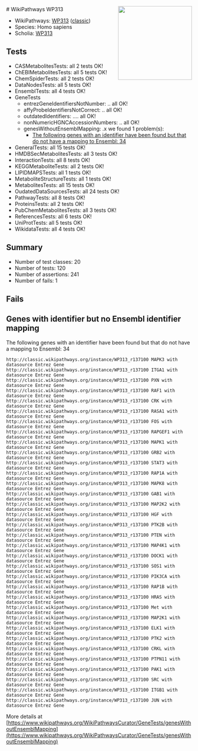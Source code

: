 <img style="float: right; width: 200px" src="https://upload.wikimedia.org/wikipedia/commons/thumb/8/83/Wplogo_with_text_500.png/640px-Wplogo_with_text_500.png" />
# WikiPathways WP313

* WikiPathways: [WP313](https://wikipathways.org/pathways/WP313) ([classic](https://classic.wikipathways.org/instance/WP313))
* Species: Homo sapiens
* Scholia: [WP313](https://scholia.toolforge.org/wikipathways/WP313)
## Tests
* CASMetabolitesTests: all 2 tests OK!
* ChEBIMetabolitesTests: all 5 tests OK!
* ChemSpiderTests: all 2 tests OK!
* DataNodesTests: all 5 tests OK!
* EnsemblTests: all 4 tests OK!
* GeneTests
    * entrezGeneIdentifiersNotNumber: .. all OK!
    * affyProbeIdentifiersNotCorrect: .. all OK!
    * outdatedIdentifiers: .... all OK!
    * nonNumericHGNCAccessionNumbers: .. all OK!
    * genesWithoutEnsemblMapping: .x we found 1 problem(s):
        * [The following genes with an identifier have been found but that do not have a mapping to Ensembl: 34](#c4e5434f)
* GeneralTests: all 15 tests OK!
* HMDBSecMetabolitesTests: all 3 tests OK!
* InteractionTests: all 8 tests OK!
* KEGGMetaboliteTests: all 2 tests OK!
* LIPIDMAPSTests: all 1 tests OK!
* MetaboliteStructureTests: all 1 tests OK!
* MetabolitesTests: all 15 tests OK!
* OudatedDataSourcesTests: all 24 tests OK!
* PathwayTests: all 8 tests OK!
* ProteinsTests: all 2 tests OK!
* PubChemMetabolitesTests: all 3 tests OK!
* ReferencesTests: all 6 tests OK!
* UniProtTests: all 5 tests OK!
* WikidataTests: all 4 tests OK!


## Summary

* Number of test classes: 20
* Number of tests: 120
* Number of assertions: 241
* Number of fails: 1

## Fails

<a name="c4e5434f" />

## Genes with identifier but no Ensembl identifier mapping

The following genes with an identifier have been found but that do not have a mapping to Ensembl: 34
```
http://classic.wikipathways.org/instance/WP313_r137100 MAPK3 with datasource Entrez Gene
http://classic.wikipathways.org/instance/WP313_r137100 ITGA1 with datasource Entrez Gene
http://classic.wikipathways.org/instance/WP313_r137100 PXN with datasource Entrez Gene
http://classic.wikipathways.org/instance/WP313_r137100 RAF1 with datasource Entrez Gene
http://classic.wikipathways.org/instance/WP313_r137100 CRK with datasource Entrez Gene
http://classic.wikipathways.org/instance/WP313_r137100 RASA1 with datasource Entrez Gene
http://classic.wikipathways.org/instance/WP313_r137100 FOS with datasource Entrez Gene
http://classic.wikipathways.org/instance/WP313_r137100 RAPGEF1 with datasource Entrez Gene
http://classic.wikipathways.org/instance/WP313_r137100 MAPK1 with datasource Entrez Gene
http://classic.wikipathways.org/instance/WP313_r137100 GRB2 with datasource Entrez Gene
http://classic.wikipathways.org/instance/WP313_r137100 STAT3 with datasource Entrez Gene
http://classic.wikipathways.org/instance/WP313_r137100 RAP1A with datasource Entrez Gene
http://classic.wikipathways.org/instance/WP313_r137100 MAPK8 with datasource Entrez Gene
http://classic.wikipathways.org/instance/WP313_r137100 GAB1 with datasource Entrez Gene
http://classic.wikipathways.org/instance/WP313_r137100 MAP2K2 with datasource Entrez Gene
http://classic.wikipathways.org/instance/WP313_r137100 HGF with datasource Entrez Gene
http://classic.wikipathways.org/instance/WP313_r137100 PTK2B with datasource Entrez Gene
http://classic.wikipathways.org/instance/WP313_r137100 PTEN with datasource Entrez Gene
http://classic.wikipathways.org/instance/WP313_r137100 MAP4K1 with datasource Entrez Gene
http://classic.wikipathways.org/instance/WP313_r137100 DOCK1 with datasource Entrez Gene
http://classic.wikipathways.org/instance/WP313_r137100 SOS1 with datasource Entrez Gene
http://classic.wikipathways.org/instance/WP313_r137100 PIK3CA with datasource Entrez Gene
http://classic.wikipathways.org/instance/WP313_r137100 RAP1B with datasource Entrez Gene
http://classic.wikipathways.org/instance/WP313_r137100 HRAS with datasource Entrez Gene
http://classic.wikipathways.org/instance/WP313_r137100 Met with datasource Entrez Gene
http://classic.wikipathways.org/instance/WP313_r137100 MAP2K1 with datasource Entrez Gene
http://classic.wikipathways.org/instance/WP313_r137100 ELK1 with datasource Entrez Gene
http://classic.wikipathways.org/instance/WP313_r137100 PTK2 with datasource Entrez Gene
http://classic.wikipathways.org/instance/WP313_r137100 CRKL with datasource Entrez Gene
http://classic.wikipathways.org/instance/WP313_r137100 PTPN11 with datasource Entrez Gene
http://classic.wikipathways.org/instance/WP313_r137100 PAK1 with datasource Entrez Gene
http://classic.wikipathways.org/instance/WP313_r137100 SRC with datasource Entrez Gene
http://classic.wikipathways.org/instance/WP313_r137100 ITGB1 with datasource Entrez Gene
http://classic.wikipathways.org/instance/WP313_r137100 JUN with datasource Entrez Gene
```

More details at [https://www.wikipathways.org/WikiPathwaysCurator/GeneTests/genesWithoutEnsemblMapping](https://www.wikipathways.org/WikiPathwaysCurator/GeneTests/genesWithoutEnsemblMapping)


